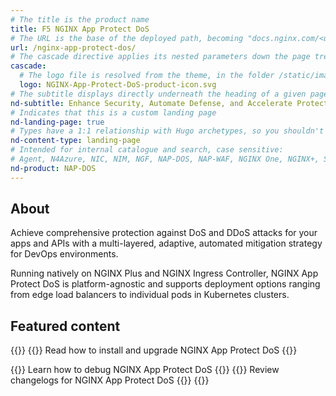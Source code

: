```yaml
---
# The title is the product name
title: F5 NGINX App Protect DoS
# The URL is the base of the deployed path, becoming "docs.nginx.com/<url>/<other-pages>"
url: /nginx-app-protect-dos/
# The cascade directive applies its nested parameters down the page tree until overwritten
cascade:
  # The logo file is resolved from the theme, in the folder /static/images/icons/
  logo: NGINX-App-Protect-DoS-product-icon.svg
# The subtitle displays directly underneath the heading of a given page
nd-subtitle: Enhance Security, Automate Defense, and Accelerate Protection with NGINX
# Indicates that this is a custom landing page
nd-landing-page: true
# Types have a 1:1 relationship with Hugo archetypes, so you shouldn't need to change this
nd-content-type: landing-page
# Intended for internal catalogue and search, case sensitive:
# Agent, N4Azure, NIC, NIM, NGF, NAP-DOS, NAP-WAF, NGINX One, NGINX+, Solutions, Unit
nd-product: NAP-DOS
---
```


## About
Achieve comprehensive protection against DoS and DDoS attacks for your apps and APIs with a multi-layered, adaptive, automated mitigation strategy for DevOps environments. 

Running natively on NGINX Plus and NGINX Ingress Controller, NGINX App Protect DoS is platform-agnostic and supports deployment options ranging from edge load balancers to individual pods in Kubernetes clusters.

## Featured content
[//]: # "You can add a maximum of three cards: any extra will not display."
[//]: # "One card will take full width page: two will take half width each. Three will stack like an inverse pyramid."
[//]: # "Some examples of content could be the latest release note, the most common install path, and a popular new feature."


{{<card-section showAsCards="true" isFeaturedSection="true">}}
  {{<card title="Deployment" titleUrl="/nginx-app-protect-dos/deployment-guide/learn-about-deployment/">}}
    Read how to install and upgrade NGINX App Protect DoS
  {{</card>}}
  <!-- The titleURL and icon are both optional -->
  <!-- Lucide icon names can be found at https://lucide.dev/icons/ -->
  {{<card title="Troubleshooting" titleUrl="/nginx-app-protect-dos/troubleshooting-guide/how-to-troubleshoot/">}}
    Learn how to debug NGINX App Protect DoS
  {{</card>}}
  {{<card title="Releases" titleUrl="/nginx-app-protect-dos/releases/" icon="clock-alert">}}
    Review changelogs for NGINX App Protect DoS
  {{</card>}}
{{</card-section>}}
